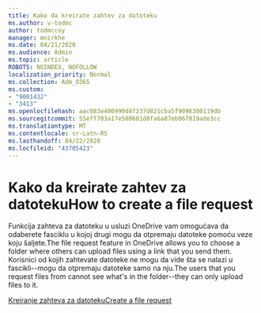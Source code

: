 ```yaml
---
title: Kako da kreirate zahtev za datoteku
ms.author: v-todmc
author: todmccoy
manager: mnirkhe
ms.date: 04/21/2020
ms.audience: Admin
ms.topic: article
ROBOTS: NOINDEX, NOFOLLOW
localization_priority: Normal
ms.collection: Adm_O365
ms.custom:
- "9001432"
- "3413"
ms.openlocfilehash: aac083e400990d4f237d821cba5f9096300119db
ms.sourcegitcommit: 55eff703a17e500681d8fa6a87eb067019ade3cc
ms.translationtype: MT
ms.contentlocale: sr-Latn-RS
ms.lasthandoff: 04/22/2020
ms.locfileid: "43705423"
---
```

# <a name="how-to-create-a-file-request"></a><span data-ttu-id="a13d8-102">Kako da kreirate zahtev za datoteku</span><span class="sxs-lookup"><span data-stu-id="a13d8-102">How to create a file request</span></span>

<span data-ttu-id="a13d8-103">Funkcija zahteva za datoteku u usluzi OneDrive vam omogućava da odaberete fasciklu u kojoj drugi mogu da otpremaju datoteke pomoću veze koju šaljete.</span><span class="sxs-lookup"><span data-stu-id="a13d8-103">The file request feature in OneDrive allows you to choose a folder where others can upload files using a link that you send them.</span></span> <span data-ttu-id="a13d8-104">Korisnici od kojih zahtevate datoteke ne mogu da vide šta se nalazi u fascikli--mogu da otpremaju datoteke samo na nju.</span><span class="sxs-lookup"><span data-stu-id="a13d8-104">The users that you request files from cannot see what's in the folder--they can only upload files to it.</span></span>

[<span data-ttu-id="a13d8-105">Kreiranje zahteva za datoteku</span><span class="sxs-lookup"><span data-stu-id="a13d8-105">Create a file request</span></span>](https://support.office.com/article/create-a-file-request-f54aa7f8-2589-4421-b351-d415fc3b83af)